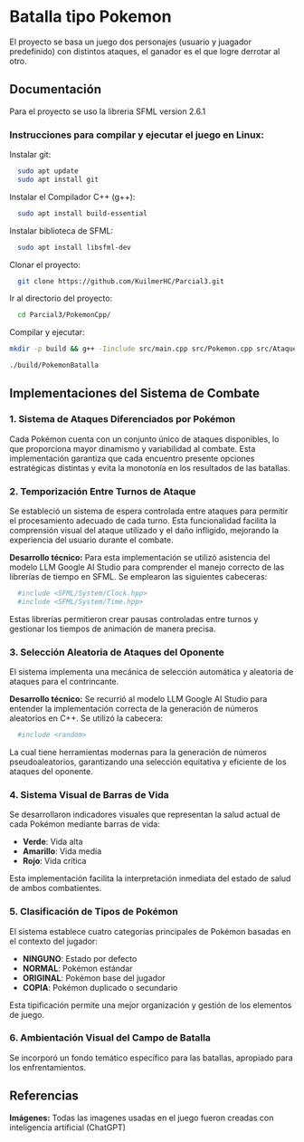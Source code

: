 
# Batalla tipo Pokemon

El proyecto se basa un juego dos personajes (usuario y juagador predefinido) con distintos ataques, el ganador es el que logre derrotar al otro.


## Documentación

Para el proyecto se uso la libreria SFML version 2.6.1


### Instrucciones para compilar y ejecutar el juego en Linux:

Instalar git:

```bash
  sudo apt update
  sudo apt install git
```
Instalar el Compilador C++ (g++):

```bash
  sudo apt install build-essential
```

Instalar biblioteca de SFML:
```bash
  sudo apt install libsfml-dev
```

Clonar el proyecto:

```bash
  git clone https://github.com/KuilmerHC/Parcial3.git
```

Ir al directorio del proyecto:

```bash
  cd Parcial3/PokemonCpp/
```

Compilar y ejecutar:

```bash
mkdir -p build && g++ -Iinclude src/main.cpp src/Pokemon.cpp src/Ataque.cpp -o build/PokemonBatalla -lsfml-graphics -lsfml-window -lsfml-system -lsfml-audio -std=c++17 -Wall -Wextra -g

./build/PokemonBatalla
```


## Implementaciones del Sistema de Combate

### 1. Sistema de Ataques Diferenciados por Pokémon

Cada Pokémon cuenta con un conjunto único de ataques disponibles, lo que proporciona mayor dinamismo y variabilidad al combate. Esta implementación garantiza que cada encuentro presente opciones estratégicas distintas y evita la monotonía en los resultados de las batallas.

### 2. Temporización Entre Turnos de Ataque

Se estableció un sistema de espera controlada entre ataques para permitir el procesamiento adecuado de cada turno. Esta funcionalidad facilita la comprensión visual del ataque utilizado y el daño infligido, mejorando la experiencia del usuario durante el combate.

**Desarrollo técnico:** Para esta implementación se utilizó asistencia del modelo LLM Google AI Studio para comprender el manejo correcto de las librerías de tiempo en SFML. Se emplearon las siguientes cabeceras:

```bash
  #include <SFML/System/Clock.hpp>
  #include <SFML/System/Time.hpp>

```

Estas librerías permitieron crear pausas controladas entre turnos y gestionar los tiempos de animación de manera precisa.

### 3. Selección Aleatoria de Ataques del Oponente

El sistema implementa una mecánica de selección automática y aleatoria de ataques para el contrincante.

**Desarrollo técnico:** Se recurrió al modelo LLM Google AI Studio para entender la implementación correcta de la generación de números aleatorios en C++. Se utilizó la cabecera:

```bash
  #include <random> 

```

La cual tiene herramientas modernas para la generación de números pseudoaleatorios, garantizando una selección equitativa y eficiente de los ataques del oponente.

### 4. Sistema Visual de Barras de Vida

Se desarrollaron indicadores visuales que representan la salud actual de cada Pokémon mediante barras de vida:
- **Verde**: Vida alta
- **Amarillo**: Vida media  
- **Rojo**: Vida crítica

Esta implementación facilita la interpretación inmediata del estado de salud de ambos combatientes.

### 5. Clasificación de Tipos de Pokémon

El sistema establece cuatro categorías principales de Pokémon basadas en el contexto del jugador:
- **NINGUNO**: Estado por defecto
- **NORMAL**: Pokémon estándar
- **ORIGINAL**: Pokémon base del jugador
- **COPIA**: Pokémon duplicado o secundario

Esta tipificación permite una mejor organización y gestión de los elementos de juego.

### 6. Ambientación Visual del Campo de Batalla

Se incorporó un fondo temático específico para las batallas, apropiado para los enfrentamientos.


## Referencias
**Imágenes:** Todas las imagenes usadas en el juego fueron creadas con inteligencia artificial (ChatGPT)


